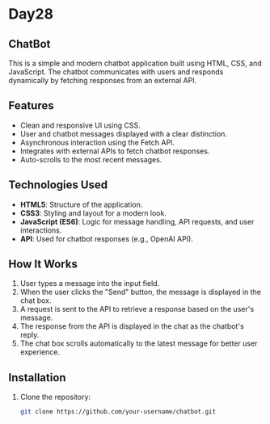 # Day28
## ChatBot

This is a simple and modern chatbot application built using HTML, CSS, and JavaScript. The chatbot communicates with users and responds dynamically by fetching responses from an external API.

## Features

- Clean and responsive UI using CSS.
- User and chatbot messages displayed with a clear distinction.
- Asynchronous interaction using the Fetch API.
- Integrates with external APIs to fetch chatbot responses.
- Auto-scrolls to the most recent messages.

## Technologies Used

- **HTML5**: Structure of the application.
- **CSS3**: Styling and layout for a modern look.
- **JavaScript (ES6)**: Logic for message handling, API requests, and user interactions.
- **API**: Used for chatbot responses (e.g., OpenAI API).

## How It Works

1. User types a message into the input field.
2. When the user clicks the "Send" button, the message is displayed in the chat box.
3. A request is sent to the API to retrieve a response based on the user's message.
4. The response from the API is displayed in the chat as the chatbot's reply.
5. The chat box scrolls automatically to the latest message for better user experience.

## Installation

1. Clone the repository:

   ```bash
   git clone https://github.com/your-username/chatbot.git
  ```
